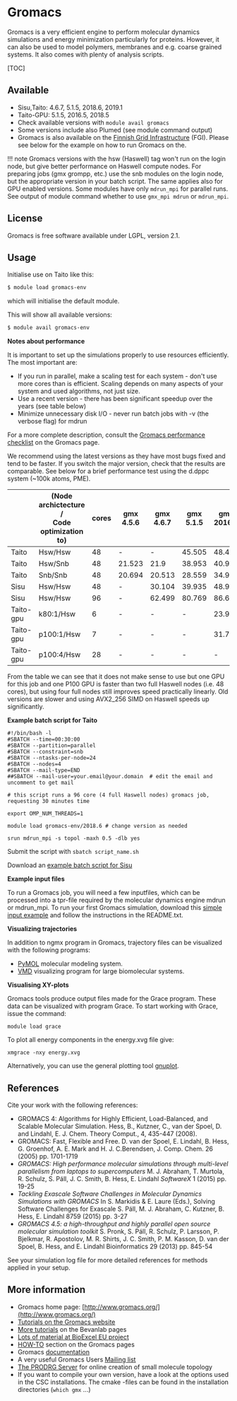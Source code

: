 # Gromacs

Gromacs is a very efficient engine to perform molecular dynamics
simulations and energy minimization particularly for proteins. However,
it can also be used to model polymers, membranes and e.g. coarse grained
systems. It also comes with plenty of analysis scripts.

[TOC]

## Available

-   Sisu,Taito: 4.6.7, 5.1.5, 2018.6, 2019.1
-   Taito-GPU: 5.1.5, 2016.5, 2018.5
-   Check available versions with `module avail gromacs`
-   Some versions include also Plumed (see module command output)
-   Gromacs is also available on the [Finnish Grid Infrastructure] (FGI). 
    Please see below for the example on how to run Gromacs on the.

!!! note
    Gromacs versions with the hsw (Haswell) tag won't run on the login
    node, but give better performance on Haswell compute nodes. For
    preparing jobs (gmx grompp, etc.) use the snb modules on the login node,
    but the appropriate version in your batch script. The same applies also
    for GPU enabled versions. Some modules have only `mdrun_mpi` for parallel
    runs. See output of module command whether to use `gmx_mpi mdrun` or
    `mdrun_mpi`.

## License
Gromacs is free software available under LGPL, version 2.1.

## Usage

Initialise use on Taito like this:

```bash
$ module load gromacs-env
```

which will initialise the default module.

This will show all available versions:
```bash
$ module avail gromacs-env
```

**Notes about performance**

It is important to set up the simulations properly to use resources efficiently.
The most important are:

-   If you run in parallel, make a scaling test for each system - don't use more cores than is efficient. 
    Scaling depends on many aspects of your system and used algorithms, not just size.
-   Use a recent version - there has been significant speedup over the years (see table below)
-   Minimize unnecessary disk I/O - never run batch jobs with -v (the verbose flag) for mdrun

For a more complete description, consult the 
[Gromacs performance checklist] on the Gromacs page.

We recommend using the latest versions as they have most bugs fixed and
tend to be faster. If you switch the major version, check that the
results are comparable. See below for a brief performance test using the
d.dppc system (~100k atoms, PME).

||(Node archictecture / </br> Code optimization to)|cores|gmx </br> 4.5.6|gmx </br> 4.6.7|gmx </br> 5.1.5|gmx </br> 2016.5|gmx </br> 2018.1|
|--- |--- |--- |--- |--- |--- |--- |--- |
|Taito|Hsw/Hsw|48|-|-|45.505|48.407|49.369|
|Taito|Hsw/Snb|48|21.523|21.9|38.953|40.987|41.318|
|Taito|Snb/Snb|48|20.694|20.513|28.559|34.958|39.906|
|Sisu|Hsw/Hsw|48|-|30.104|39.935|48.979|49.624|
|Sisu|Hsw/Hsw|96|-|62.499|80.769|86.638|96.194|
|Taito-gpu|k80:1/Hsw|6|-|-|-|23.964|27.18|
|Taito-gpu|p100:1/Hsw|7|-|-|-|31.703|55.041|
|Taito-gpu|p100:4/Hsw|28|-|-|-|-|62.868|

From the table we can see that it does not make sense to use
but one GPU for this job and one P100 GPU is faster than two
full Haswell nodes (i.e. 48 cores), but using four full nodes
still improves speed practically linearly. Old versions are
slower and using AVX2_256 SIMD on Haswell speeds up significantly.

**Example batch script for Taito**

```
#!/bin/bash -l
#SBATCH --time=00:30:00
#SBATCH --partition=parallel
#SBATCH --constraint=snb
#SBATCH --ntasks-per-node=24
#SBATCH --nodes=4
#SBATCH --mail-type=END
##SBATCH --mail-user=your.email@your.domain  # edit the email and uncomment to get mail

# this script runs a 96 core (4 full Haswell nodes) gromacs job, requesting 30 minutes time

export OMP_NUM_THREADS=1

module load gromacs-env/2018.6 # change version as needed

srun mdrun_mpi -s topol -maxh 0.5 -dlb yes
```

Submit the script with `sbatch script_name.sh`

Download an [example batch script for Sisu](files/gmx-sisu-example.job)

**Example input files**

To run a Gromacs job, you will need a few inputfiles, which
can be processed into a tpr-file required by the molecular
dynamics engine mdrun or mdrun_mpi. To run your first Gromacs
simulation, download this [simple input example] and follow the instructions
in the README.txt.

**Visualizing trajectories**

In addition to ngmx program in Gromacs, trajectory files can be
visualized with the following programs:

-   [PyMOL] molecular modeling system.
-   [VMD] visualizing program for large biomolecular systems.

**Visualising XY-plots**

Gromacs tools produce output files made for the Grace program. These
data can be visualized with program Grace. To start working with Grace,
issue the command:

`module load grace`

To plot all energy components in the energy.xvg file give:

`xmgrace -nxy energy.xvg`

Alternatively, you can use the general plotting tool [gnuplot](http://www.gnuplot.info/).


## References

Cite your work with the following references:

-   GROMACS 4: Algorithms for Highly Efficient, Load-Balanced, and
    Scalable Molecular Simulation. Hess, B., Kutzner, C., van der
    Spoel, D. and Lindahl, E. J. Chem. Theory Comput., 4, 435-447
    (2008).
-   GROMACS: Fast, Flexible and Free. D. van der Spoel, E. Lindahl, B.
    Hess, G. Groenhof, A. E. Mark and H. J. C.Berendsen, J. Comp. Chem.
    26 (2005) pp. 1701-1719
-   *GROMACS: High performance molecular simulations through multi-level
    parallelism from laptops to supercomputers* 
    M. J. Abraham, T. Murtola, R. Schulz, S. Páll, J. C. Smith, B. Hess, E.
    Lindahl *SoftwareX* 1 (2015) pp. 19-25
-   *Tackling Exascale Software Challenges in Molecular Dynamics Simulations with
    GROMACS* In S. Markidis & E. Laure (Eds.), Solving Software Challenges for Exascale
    S. Páll, M. J. Abraham, C. Kutzner, B. Hess, E. Lindahl 8759 (2015) pp. 3-27
-   *GROMACS 4.5: a high-throughput and highly parallel open source molecular
    simulation toolkit* S. Pronk, S. Páll, R. Schulz, P. Larsson, P. Bjelkmar, R. Apostolov, M. R.
    Shirts, J. C. Smith, P. M. Kasson, D. van der Spoel, B. Hess, and E. Lindahl
    Bioinformatics 29 (2013) pp. 845-54

See your simulation log file for more detailed references
for methods applied in your setup.

## More information

-   Gromacs home page: [http://www.gromacs.org/](http://www.gromacs.org/)
-   [Tutorials on the Gromacs website]  
-   [More tutorials] on the Bevanlab pages
-   [Lots of material at BioExcel EU project]
-   [HOW-TO] section on the Gromacs pages
-   Gromacs [documentation]
-   A very useful Gromacs Users [Mailing list]
-   [The PRODRG Server] for online creation of small molecule topology
-   If you want to compile your own version, have a look at the options
    used in the CSC installations. The cmake -files can be found in the
    installation directories (`which gmx` ...)

  [documentation]: http://manual.gromacs.org/documentation
  [Finnish Grid Infrastructure]: https://confluence.csc.fi/display/fgi/FGI+User+Pages
  [PyMOL]: http://www.pymol.org/
  [VMD]: http://www.ks.uiuc.edu/Research/vmd/
  [Gromacs performance checklist]: http://www.gromacs.org/Documentation/Performance_checklist
  [simple input example]: files/gmx-sample.tar.gz "Sample input for Gromacs"
  [Tutorials on the Gromacs website]: http://www.gromacs.org/Documentation/Tutorials
  [The PRODRG Server]: https://www.sites.google.com/site/vanaaltenlab/prodrg
  [HOW-TO]: http://www.gromacs.org/Documentation/How-tos
  [Lots of material at BioExcel EU project]: http://bioexcel.eu/software/gromacs/
  [More tutorials]: http://www.bevanlab.biochem.vt.edu/Pages/Personal/justin/gmx-tutorials/
  [Mailing list]: http://www.gromacs.org/Support/Mailing_Lists/Search